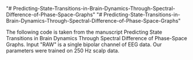 "# Predicting-State-Transitions-in-Brain-Dynamics-Through-Spectral-Difference-of-Phase-Space-Graphs" 
"# Predicting-State-Transitions-in-Brain-Dynamics-Through-Spectral-Difference-of-Phase-Space-Graphs" 

The following code is taken from the manuscript Predicting State Transitions in Brain Dynamics Through Spectral Difference of Phase-Space Graphs. Input "RAW" is a single bipolar channel of EEG data. Our parameters were trained on 250 Hz scalp data.
